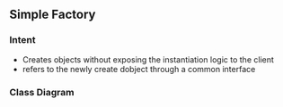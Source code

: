 ## Simple Factory

### Intent
- Creates objects without exposing the instantiation logic to the client
- refers to the newly create dobject through a common interface

### Class Diagram

